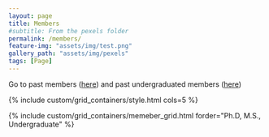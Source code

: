 ```yaml
---
layout: page
title: Members
#subtitle: From the pexels folder
permalink: /members/
feature-img: "assets/img/test.png"
gallery_path: "assets/img/pexels"
tags: [Page]
---
```


Go to past members ([here](/oldMembers/)) and past undergraduated members ([here](/oldInterns/))

{% include custom/grid_containers/style.html cols=5 %}

<!-- {% include custom/grid_containers/memeber_grid.html grade="Professor" %} -->

{% include custom/grid_containers/memeber_grid.html forder="Ph.D, M.S., Undergraduate" %}